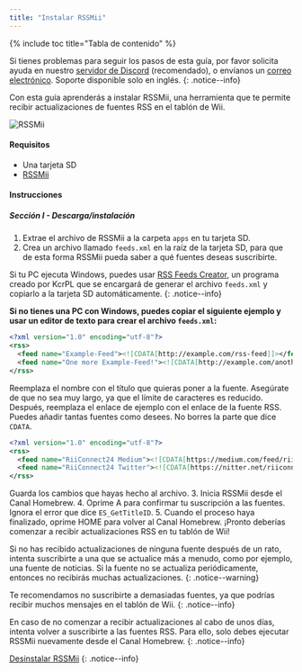 ```yaml
---
title: "Instalar RSSMii"
---
```


{% include toc title="Tabla de contenido" %}

Si tienes problemas para seguir los pasos de esta guía, por favor solicita ayuda en nuestro [servidor de Discord](https://discord.gg/rc24) (recomendado), o envíanos un [correo electrónico](mailto:support@riiconnect24.net). Soporte disponible solo en inglés.
{: .notice--info}

Con esta guía aprenderás a instalar RSSMii, una herramienta que te permite recibir actualizaciones de fuentes RSS en el tablón de Wii.

![RSSMii](/images/rssmii.png)

#### Requisitos

* Una tarjeta SD
* [RSSMii](https://github.com/RiiConnect24/rssmii/releases)

#### Instrucciones
##### Sección I - Descarga/instalación

1. Extrae el archivo de RSSMii a la carpeta `apps` en tu tarjeta SD.
2. Crea un archivo llamado `feeds.xml` en la raíz de la tarjeta SD, para que de esta forma RSSMii pueda saber a qué fuentes deseas suscribirte.

Si tu PC ejecuta Windows, puedes usar [RSS Feeds Creator](https://github.com/RiiConnect24/rssmii/releases/download/v1.4.1/RSSFeedsCreator.bat), un programa creado por KcrPL que se encargará de generar el archivo `feeds.xml` y copiarlo a la tarjeta SD automáticamente.
{: .notice--info}

<b>Si no tienes una PC con Windows, puedes copiar el siguiente ejemplo y usar un editor de texto para crear el archivo <code>feeds.xml</code>:</b>

```xml
<?xml version="1.0" encoding="utf-8"?>
<rss>
  <feed name="Example-Feed"><![CDATA[http://example.com/rss-feed]]></feed>
  <feed name="One more Example-Feed!"><![CDATA[http://example.com/another_rss-feed]]></feed>
</rss>
```

Reemplaza el nombre con el título que quieras poner a la fuente. Asegúrate de que no sea muy largo, ya que el límite de caracteres es reducido. Después, reemplaza el enlace de ejemplo con el enlace de la fuente RSS. Puedes añadir tantas fuentes como desees. No borres la parte que dice `CDATA`.

```xml
<?xml version="1.0" encoding="utf-8"?>
<rss>
  <feed name="RiiConnect24 Medium"><![CDATA[https://medium.com/feed/riiconnect24]]></feed>
  <feed name="RiiConnect24 Twitter"><![CDATA[https://nitter.net/riiconnect24/rss]]></feed>
</rss>
```

Guarda los cambios que hayas hecho al archivo.
3. Inicia RSSMii desde el Canal Homebrew.
4. Oprime A para confirmar tu suscripción a las fuentes. Ignora el error que dice `ES_GetTitleID`.
5. Cuando el proceso haya finalizado, oprime HOME para volver al Canal Homebrew. ¡Pronto deberías comenzar a recibir actualizaciones RSS en tu tablón de Wii!

Si no has recibido actualizaciones de ninguna fuente después de un rato, intenta suscribirte a una que se actualice más a menudo, como por ejemplo, una fuente de noticias. Si la fuente no se actualiza periódicamente, entonces no recibirás muchas actualizaciones.
{: .notice--warning}

Te recomendamos no suscribirte a demasiadas fuentes, ya que podrías recibir muchos mensajes en el tablón de Wii.
{: .notice--info}

En caso de no comenzar a recibir actualizaciones al cabo de unos días, intenta volver a suscribirte a las fuentes RSS. Para ello, solo debes ejecutar RSSMii nuevamente desde el Canal Homebrew.
{: .notice--info}

[Desinstalar RSSMii](rssmii-remove)
{: .notice--info}
